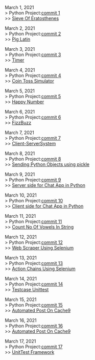 March 1, 2021  
	> Python Project:[commit 1](https://github.com/NaYrA-IaR/PythonProjects/commit/b510a89c449efe0bf3e2e9708434b582f42caa86)  
		>> [Sieve Of Eratosthenes](https://github.com/NaYrA-IaR/PythonProjects/blob/main/Projects/SieveOfEratosthenes.py)

March 2, 2021  
	> Python Project:[commit 2](https://github.com/NaYrA-IaR/PythonProjects/commit/1ddc1386b4d76d197f3a10712b2d15e96425fe9f)  
		>> [Pig Latin](https://github.com/NaYrA-IaR/PythonProjects/blob/main/Projects/PigLatin.py)  
  

March 3, 2021  
	> Python Project:[commit 3](https://github.com/NaYrA-IaR/PythonProjects/commit/6c25a996ffcbf76ec36ac819727b160e7c62520c)  
		>> [Timer](https://github.com/NaYrA-IaR/PythonProjects/blob/16d4f27fedbad5e261cd2f1335476daeaa6aa87f/Projects/timer.py)  

March 4, 2021  
	> Python Project:[commit 4](https://github.com/NaYrA-IaR/PythonProjects/commit/3063594b743020b161760d43a58b8ef1eba2ab3c)  
		>> [Coin Toss Simulator](https://github.com/NaYrA-IaR/PythonProjects/blob/3063594b743020b161760d43a58b8ef1eba2ab3c/Projects/CoinTossSimulation.py)  

March 5, 2021  
	> Python Project:[commit 5](https://github.com/NaYrA-IaR/PythonProjects/commit/ad6dc69321fd08c63216f90e0c7a3c879d54d920)  
		>> [Happy Number](https://github.com/NaYrA-IaR/PythonProjects/blob/fff4a97f0a1853b34ec756ae53d1fb5d5ac35adc/Projects/HappyNumber.py) 

March 6, 2021  
	> Python Project:[commit 6](https://github.com/NaYrA-IaR/PythonProjects/commit/5ed50e8997867d8f89fe42fdb01221d2793752c7)  
		>> [FizzBuzz](https://github.com/NaYrA-IaR/PythonProjects/blob/f43435f654ed98fd1d6fcae998effa51a2ab42da/Projects/FizzBuzz.py)     

March 7, 2021  
	> Python Project:[commit 7](https://github.com/NaYrA-IaR/PythonProjects/commit/7ca4698b11b264238b3ef5c3ac0fae3d6600f06e)  
		>> [Client-ServerSystem](https://github.com/NaYrA-IaR/PythonProjects/tree/main/Projects/Client-ServerSystem)  

March 8, 2021  
	> Python Project:[commit 8](https://github.com/NaYrA-IaR/PythonProjects/commit/aa37a7aef07137b957f1e31779016a80386b8c70)  
		>> [Sending Python Objects using pickle](https://github.com/NaYrA-IaR/PythonProjects/tree/main/Projects/SendRecvObjectsPy)

March 9, 2021  
	> Python Project:[commit 9](https://github.com/NaYrA-IaR/PythonProjects/commit/d2e616f70c8f1a4f7240fe3a724b5f6084cedc37)  
		>> [Server side for Chat App in Python](https://github.com/NaYrA-IaR/PythonProjects/blob/164d56133463458d0cdf137259e5501775669ef6/Projects/ChatRoom/server.py)

March 10, 2021  
	> Python Project:[commit 10](https://github.com/NaYrA-IaR/PythonProjects/commit/64177301bc24487bee59ed6e05dafd615192fd30)  
		>> [Client side for Chat App in Python](https://github.com/NaYrA-IaR/PythonProjects/blob/20b72fdf64b14943e7745d918689a747cd9fabdf/Projects/ChatRoom/client.py)	

March 11, 2021  
	> Python Project:[commit 11](https://github.com/NaYrA-IaR/PythonProjects/commit/57ec345e68999263ab27d6770db7ee65be929aa0)  
		>> [Count No Of Vowels In String](https://github.com/NaYrA-IaR/PythonProjects/blob/49e7867d63ac7df4e64cc504443d439603a2bd4f/Projects/NoOfVowels.py)	

March 12, 2021  
	> Python Project:[commit 12](https://github.com/NaYrA-IaR/PythonProjects/commit/6339b5eba896d289d42976a80c4339f0ae532021)  
		>> [Web Scraper Using Selenium](https://github.com/NaYrA-IaR/PythonProjects/blob/d96413beafdb0cf26f8fb4062f29dc7715eb597f/Projects/WebScraper/Selenium/webscrape.py)		

March 13, 2021  
	> Python Project:[commit 13](https://github.com/NaYrA-IaR/PythonProjects/commit/a961eefa0efdeaf724ab07450ec91c8664b88b99)  
		>> [Action Chains Using Selenium](https://github.com/NaYrA-IaR/PythonProjects/blob/ae7ed0c253e8d31de72910987f7234817150125e/Projects/WebScraper/Selenium/actionchains.py)		

March 14, 2021  
	> Python Project:[commit 14](https://github.com/NaYrA-IaR/PythonProjects/commit/ede24d817a39fbb7d97a2e65107e07e2193c4f58)  
		>> [Testcase Unittest](https://github.com/NaYrA-IaR/PythonProjects/tree/main/Projects/WebScraper/Selenium/testcase)				

March 15, 2021  
	> Python Project:[commit 15](https://github.com/NaYrA-IaR/PythonProjects/commit/e515515a0c3b3c780e17f4650951edc3ffec7ca5)  
		>> [Automated Post On Cache9](https://github.com/NaYrA-IaR/PythonProjects/blob/34132e51e9b6934c77262cc5c460cbc73dd091fa/Projects/WebScraper/Selenium/blogpost.py)		

March 16, 2021  
	> Python Project:[commit 16](https://github.com/NaYrA-IaR/PythonProjects/commit/e515515a0c3b3c780e17f4650951edc3ffec7ca5)  
		>> [Automated Post On Cache9](https://github.com/NaYrA-IaR/Automated-Blog-Post-For-Cache-9/blob/c18f1871c96b77f0af03a55d74a39c9694e32b27/blogpost.py)  

March 17, 2021  
	> Python Project:[commit 17](https://github.com/NaYrA-IaR/PythonProjects/commit/84b0430fbe26658b1ef298bab71cbd08e7992ce0)  
		>> [UnitTest Framework](https://github.com/NaYrA-IaR/PythonProjects/tree/main/Projects/WebScraper/Selenium/testcase)
